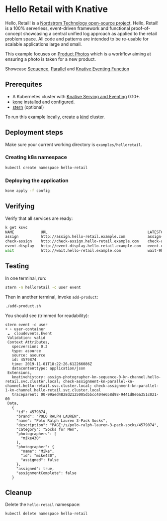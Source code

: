 # Hello Retail with Knative

Hello, Retail! is a [Nordstrom Technology open-source project](https://github.com/Nordstrom/hello-retail). Hello, Retail! is a 100% serverless, event-driven framework and functional proof-of-concept showcasing a central unified log approach as applied to the retail problem space. All code and patterns are intended to be re-usable for scalable applications large and small.

This example focuses on [Product Photos](https://github.com/Nordstrom/hello-retail/tree/master/product-photos) which is a workflow
aiming at ensuring a photo is taken for a new product.

Showcase [Sequence](https://knative.dev/development/eventing/sequence/), [Parallel](https://knative.dev/development/eventing/parallel/) and [Knative Eventing Function](../functions)

## Prerequites

- A Kubernetes cluster with [Knative Serving and Eventing](https://knative.dev) 0.10+.
- [kone](https://github.com/ibm/kone) installed and configured.
- [stern](https://github.com/wercker/stern) (optional)

To run this example locally, create a [kind](../../README.md#kind) cluster.

## Deployment steps

Make sure your current working directory is `examples/helloretail`.

### Creating k8s namespace

```sh
kubectl create namespace hello-retail
```

### Deploying the application

```sh
kone apply -f config
```

## Verifying

Verify that all services are ready:

```sh
k get ksvc
NAME            URL                                             LATESTCREATED         LATESTREADY           READY   REASON
assign          http://assign.hello-retail.example.com          assign-d7vhz          assign-d7vhz          True
check-assign    http://check-assign.hello-retail.example.com    check-assign-jmrhz    check-assign-jmrhz    True
event-display   http://event-display.hello-retail.example.com   event-display-4v8k2   event-display-4v8k2   True
wait            http://wait.hello-retail.example.com            wait-9hxsw            wait-9hxsw            True
```

## Testing

In one terminal, run:

```sh
stern -n helloretail -c user event
```

Then in another terminal, invoke `add-product`:

```sh
./add-product.sh
```

You should see (trimmed for readability):

```
stern event -c user
+ › user-container
 ☁️  cloudevents.Event
 Validation: valid
 Context Attributes,
   specversion: 0.3
   type: asource
   source: asource
   id: 4579874
   time: 2019-11-01T18:22:26.612266086Z
   datacontenttype: application/json
 Extensions,
   knativehistory: assign-photographer-kn-sequence-0-kn-channel.hello-retail.svc.cluster.local; check-assignment-kn-parallel-kn-channel.hello-retail.svc.cluster.local; check-assignment-kn-parallel-1-kn-channel.hello-retail.svc.cluster.local
   traceparent: 00-99aed4828d2125005d5bcc404e658d98-9441d8e6a351c021-00
 Data,
   {
     "id": 4579874,
     "brand": "POLO RALPH LAUREN",
     "name": "Polo Ralph Lauren 3-Pack Socks",
     "description": "PAGE:/s/polo-ralph-lauren-3-pack-socks/4579874",
     "category": "Socks for Men",
     "photographers": [
       "mike430"
     ],
     "photographer": {
       "name": "Mike",
       "id": "mike430",
       "assigned": false
     },
     "assigned": true,
     "assignmentComplete": false
   }
```

## Cleanup

Delete the `hello-retail` namespace:

```sh
kubectl delete namespace hello-retail
```



